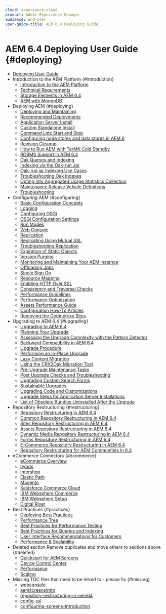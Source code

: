 ```yaml
---
cloud: experience-cloud
product: Adobe Experience Manager
audience: end-user
user-guide-title: AEM 6.4 Deploying Guide
---
```


# AEM 6.4 Deploying User Guide {#deploying}

+ [Deploying User Guide](home.md)
+ Introduction to the AEM Platform {#introduction}
    + [Introduction to the AEM Platform](platform.md)
    + [Technical Requirements](technical-requirements.md)
    + [Storage Elements in AEM 6.4](storage-elements-in-aem-6.md)
    + [AEM with MongoDB](aem-with-mongodb.md)
+ Deploying AEM {#deploying}
    + [Deploying and Maintaining](deploy.md)
    + [Recommended Deployments](recommended-deploys.md)
    + [Application Server Install](application-server-install.md)
    + [Custom Standalone Install](custom-standalone-install.md)
    + [Command Line Start and Stop](command-line-start-and-stop.md)
    + [Configuring node stores and data stores in AEM 6](data-store-config.md)
    + [Revision Cleanup](revision-cleanup.md)
    + [How to Run AEM with TarMK Cold Standby](tarmk-cold-standby.md)
    + [RDBMS Support in AEM 6.4](rdbms-support-in-aem.md)
    + [Oak Queries and Indexing](queries-and-indexing.md)
    + [Indexing via the Oak-run Jar](indexing-via-the-oak-run-jar.md)
    + [Oak-run.jar Indexing Use Cases](oak-run-indexing-usecases.md)
    + [Troubleshooting Oak Indexes](troubleshooting-oak-indexes.md)
    + [Opting Into Aggregated Usage Statistics Collection](opt-in-aggregated-usage-statistics.md)
    + [Maintenance Release Vehicle Definitions](maintenance-release-vehicle-definitions.md)
    + [Troubleshooting](troubleshooting.md)
+ Configuring AEM {#configuring}
    + [Basic Configuration Concepts](configuring.md)
    + [Logging](configure-logging.md)
    + [Configuring OSGi](configuring-osgi.md)
    + [OSGi Configuration Settings](osgi-configuration-settings.md)
    + [Run Modes](configure-runmodes.md)
    + [Web Console](configuring-web-console.md)
    + [Replication](replication.md)
    + [Replicating Using Mutual SSL](mssl-replication.md)
    + [Troubleshooting Replication](troubleshoot-rep.md)
    + [Expiration of Static Objects](expiration-static-objects.md)
    + [Version Purging](version-purging.md)
    + [Monitoring and Maintaining Your AEM instance](monitoring-and-maintaining.md)
    + [Offloading Jobs](offloading.md)
    + [Single Sign On](single-sign-on.md)
    + [Resource Mapping](resource-mapping.md)
    + [Enabling HTTP Over SSL](/help/sites-administering/ssl-by-default.md)
    + [Consistency and Traversal Checks](consistency-check.md)
    + [Performance Guidelines](performance-guidelines.md)
    + [Performance Optimization](configuring-performance.md)
    + [Assets Performance Guide](assets-performance-sizing.md)
    + [Configuration How-To Articles](ht-deploy.md)
    + [Removing the Geometrixx Sites](removing-the-geometrixx-sites.md)
+ Upgrading to AEM 6.4 {#upgrading}
    + [Upgrading to AEM 6.4](upgrade.md)
    + [Planning Your Upgrade](upgrade-planning.md)
    + [Assessing the Upgrade Complexity with the Pattern Detector](pattern-detector.md)
    + [Backward Compatibility in AEM 6.4](backward-compatibility.md)
    + [Upgrade Procedure](upgrade-procedure.md)
    + [Performing an In-Place Upgrade](in-place-upgrade.md)
    + [Lazy Content Migration](lazy-content-migration.md)
    + [Using the CRX2Oak Migration Tool](using-crx2oak.md)
    + [Pre-Upgrade Maintenance Tasks](pre-upgrade-maintenance-tasks.md)
    + [Post Upgrade Checks and Troubleshooting](post-upgrade-checks-and-troubleshooting.md)
    + [Upgrading Custom Search Forms](upgrading-custom-search-forms.md)
    + [Sustainable Upgrades](sustainable-upgrades.md)
    + [Upgrading Code and Customizations](upgrading-code-and-customizations.md)
    + [Upgrade Steps for Application Server Installations](app-server-upgrade.md)
    + [List of Obsolete Bundles Uninstalled After the Upgrade](obsolete-bundles.md)
+ Repository Restructuring {#restructuring}
    + [Repository Restructuring in AEM 6.4](repository-restructuring.md)
    + [Common Repository Restructuring in AEM 6.4](all-repository-restructuring-in-aem-6-4.md)
    + [Sites Repository Restructuring in AEM 6.4](sites-repository-restructuring-in-aem-6-4.md)
    + [Assets Repository Restructuring in AEM 6.4](assets-repository-restructuring-in-aem-6-4.md)
    + [Dynamic Media Repository Restructuring in AEM 6.4](dynamicmedia-repository-restructuring-in-aem-6-4.md)
    + [Forms Repository Restructuring in AEM 6.4](forms-repository-restructuring-in-aem-6-4.md)
    + [E-Commerce Repository Restructuring in AEM 6.4](ecommerce-repository-restructuring-in-aem-6-4.md)
    + [Repository Restructuring for AEM Communities in 6.4](communities-repository-restructuring-in-aem-6-4.md)
+ eCommerce Connectors {#ecommerce}
    + [eCommerce Overview](ecommerce.md)
    + [hybris](hybris.md)
    + [Intershop](intershop.md)
    + [Elastic Path](elasticpath.md)
    + [Magento](magento.md)
    + [Salesforce Commerce Cloud](demandware.md)
    + [IBM Websphere Commerce](ibm-websphere.md)
    + [IBM Websphere Setup](setup.md)
    + [Digital River](digital-river.md)
+ Best Practices {#practices}
   + [Deploying Best Practices](best-practices.md)
   + [Performance Tree](performance-tree.md)
   + [Best Practices for Performance Testing](best-practices-for-performance-testing.md)
   + [Best Practices for Queries and Indexing](best-practices-for-queries-and-indexing.md)
   + [User Interface Recommendations for Customers](ui-recommendations.md)
   + [Performance & Scalability](performance.md)
+ Deleted section Remove duplicates and move others to sections above {#deleted}
    + [Quickstart for AEM Screens](setting-up-a-basic-project-screens.md)
    + [Device Control Center](device-control-center.md)
    + [Performance](performance-lp.md)
    + [Scaling](scaling.md)
+ Missing TOC files that need to be linked to - please fix {#missing}
    + [webconsole](web-console.md)
    + [aemscreensintro](aem-screens-introduction.md)
    + [repository-restructuring-in-aem64](repository-restructuring-in-aem64.md)
    + [config-ssl](config-ssl.md)
    + [configuring-screens-introduction](configuring-screens-introduction.md)


<!-- 

To be removed:
[Quickstart for AEM Screens](setting-up-a-basic-project-screens.md)
[Device Control Center](device-control-center.md)

Deactivated on helpx:
[Performance](performance-lp.md)
[Scaling](scaling.md)

Commented out for link check:
[Performance Guidelines PDF](DO-NOT-DELETE-performance-guidelines-pdf.md)

Redirects:
    [(Redirect)Configuring and Deploying AEM Screens](configuring-screens-introduction.md)
    [(Redirect)Kickstart Guide](kickstart-for-aem-screens.md)
    [(Redirect)Glossary](screens-glossary.md)
    [(Redirect)What is AEM Screens?](aem-screens-introduction.md)  
-->
